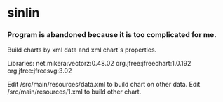 # sinlin
### Program is abandoned because it is too complicated for me.
Build charts by xml data and  xml chart`s properties.

Libraries:
net.mikera:vectorz:0.48.02
org.jfree:jfreechart:1.0.192
org.jfree:jfreesvg:3.02

Edit /src/main/resources/data.xml to build chart on other data.
Edit /src/main/resources/1.xml to build other chart.
